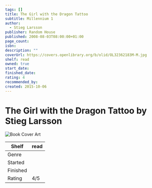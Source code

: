 ```yaml
---
tags: []
title: The Girl with the Dragon Tattoo
subtitle: Millennium 1
author:
  - Stieg Larsson
publisher: Random House
published: 2008-08-03T08:00:00+01:00
page_count: 
isbn: 
description: ""
coverUrl: https://covers.openlibrary.org/b/olid/OL32362183M-M.jpg
shelf: read
owned: true
start_date: 
finished_date: 
rating: 4
recommended_by: 
created: 2015-10-06
---
```


# The Girl with the Dragon Tattoo by Stieg Larsson

![Book Cover Art](https://covers.openlibrary.org/b/olid/OL32362183M-M.jpg)

| Shelf | read |
| --- | --- |
| Genre |  |
| Started |  |
| Finished |  |
| Rating | 4/5 |

